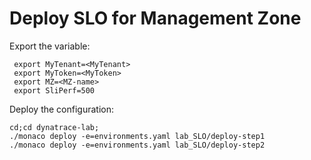 # Deploy SLO for Management Zone

Export the variable:

	 export MyTenant=<MyTenant>
	 export MyToken=<MyToken>
	 export MZ=<MZ-name>
	 export SliPerf=500

Deploy the configuration:

	cd;cd dynatrace-lab;
	./monaco deploy -e=environments.yaml lab_SLO/deploy-step1
	./monaco deploy -e=environments.yaml lab_SLO/deploy-step2
